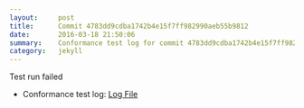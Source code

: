 ```yaml
---
layout:     post
title:      Commit 4783dd9cdba1742b4e15f7ff982990aeb55b9812
date:       2016-03-18 21:50:06
summary:    Conformance test log for commit 4783dd9cdba1742b4e15f7ff982990aeb55b9812.
category:   jekyll
---
```


Test run failed

- Conformance test log: [Log File](http://s3-us-west-2.amazonaws.com/kraken-e2e-logs/conformance/kraken_4783dd9cdba1742b4e15f7ff982990aeb55b9812_conformance.log)

